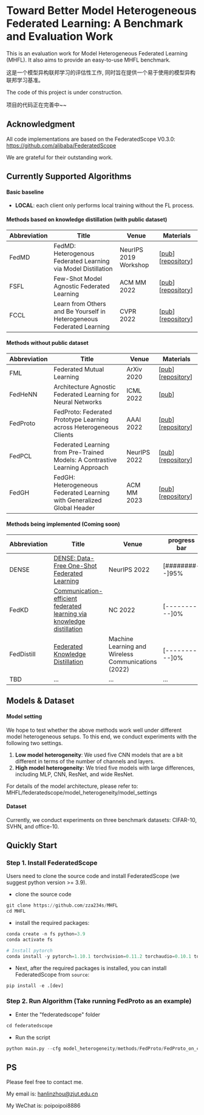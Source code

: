 # Toward Better Model Heterogeneous Federated Learning: A Benchmark and Evaluation Work

This is an evaluation work for Model Heterogeneous Federated Learning (MHFL). It also aims to provide an easy-to-use MHFL benchmark.

这是一个模型异构联邦学习的评估性工作, 同时旨在提供一个易于使用的模型异构联邦学习基准。



The code of this project is under construction.

项目的代码正在完善中~~

## Acknowledgment

All code implementations are based on the FederatedScope V0.3.0: https://github.com/alibaba/FederatedScope 

We are grateful for their outstanding work.


## Currently Supported Algorithms

#### Basic baseline

- **LOCAL**: each client only performs local training without the FL process.

#### Methods based on knowledge distillation (with public dataset)

| Abbreviation | Title                                                        | Venue                 | Materials                                                    |
| ------------ | ------------------------------------------------------------ | --------------------- | ------------------------------------------------------------ |
| FedMD        | FedMD: Heterogenous Federated Learning via Model Distillation | NeurIPS 2019 Workshop | [[pub](https://arxiv.org/abs/1910.03581)] [[repository](https://github.com/diogenes0319/FedMD_clean)] |
| FSFL         | Few-Shot Model Agnostic Federated Learning                   | ACM MM 2022           | [[pub](https://dl.acm.org/doi/abs/10.1145/3503161.3548764)] [[repository](https://github.com/FangXiuwen/FSMAFL)] |
| FCCL         | Learn from Others and Be Yourself in Heterogeneous Federated Learning | CVPR 2022             | [[pub](https://openaccess.thecvf.com/content/CVPR2022/papers/Huang_Learn_From_Others_and_Be_Yourself_in_Heterogeneous_Federated_Learning_CVPR_2022_paper.pdf)] [[repository](https://github.com/WenkeHuang/FCCL)] |

#### **Methods without public dataset**

| Abbreviation | Title                                                        | Venue        | Materials                                                    |
| ------------ | ------------------------------------------------------------ | ------------ | ------------------------------------------------------------ |
| FML          | Federated Mutual Learning                                    | ArXiv 2020   | [[pub](https://arxiv.org/abs/2006.16765)] [[repository](https://github.com/ZJU-DAI/Federated-Mutual-Learning)] |
| FedHeNN      | Architecture Agnostic Federated Learning for Neural Networks | ICML 2022    | [[pub](https://proceedings.neurips.cc/paper/2020/hash/18df51b97ccd68128e994804f3eccc87-Abstract.html)] |
| FedProto     | FedProto: Federated Prototype Learning across Heterogeneous Clients | AAAI 2022    | [[pub](https://arxiv.org/abs/2105.00243)] [[repository](https://github.com/zza234s/FedProto)] |
| FedPCL       | Federated Learning from Pre-Trained Models: A Contrastive Learning Approach | NeurIPS 2022 | [[pub](https://openreview.net/forum?id=mhQLcMjWw75)] [[repository](https://github.com/yuetan031/FedPCL)] |
| FedGH        | FedGH: Heterogeneous Federated Learning with Generalized Global Header | ACM MM 2023  | [[pub](https://arxiv.org/abs/2303.13137)] [[repository](https://github.com/LipingYi/FedGH)] |



#### Methods being implemented (Coming soon)

| Abbreviation | Title                                                        | Venue                                               | progress bar    |
| ------------ | ------------------------------------------------------------ | --------------------------------------------------- | --------------- |
| DENSE        | [DENSE: Data-Free One-Shot Federated Learning](https://arxiv.org/abs/2112.12371) | NeurIPS 2022                                        | [########--]95% |
| FedKD        | [Communication-efficient federated learning via knowledge distillation](https://www.nature.com/articles/s41467-022-29763-x) | NC 2022                                             | [----------]0%  |
| FedDistill   | [Federated Knowledge Distillation](https://www.cambridge.org/core/books/abs/machine-learning-and-wireless-communications/federated-knowledge-distillation/F679266F85493319EB83635D2B17C2BD) | Machine Learning and Wireless Communications (2022) | [----------]0%  |
| TBD          | ...                                                          | ...                                                 | ...             |







## Models & Dataset

#### Model setting

We hope to test whether the above methods work well under different model heterogeneous setups. To this end, we conduct experiments with the following two settings.

1. **Low model heterogeneity**: We used five CNN models that are a bit different in terms of the number of channels and layers.
2. **High model heterogeneity:**  We tried five models with large differences, including MLP, CNN, ResNet, and wide ResNet.



For details of the model architecture, please refer to: MHFL/federatedscope/model_heterogeneity/model_settings



#### Dataset

Currently, we conduct experiments on three benchmark datasets: CIFAR-10, SVHN, and office-10.



## Quickly Start

### Step 1. Install FederatedScope

Users need to clone the source code and install FederatedScope (we suggest python version >= 3.9).

- clone the source code

```python
git clone https://github.com/zza234s/MHFL
cd MHFL
```

- install the required packages:

```python
conda create -n fs python=3.9
conda activate fs

# Install pytorch
conda install -y pytorch=1.10.1 torchvision=0.11.2 torchaudio=0.10.1 torchtext=0.11.1 cudatoolkit=11.3 -c pytorch -c conda-forge
```

- Next, after the required packages is installed, you can install FederatedScope from `source`:

```python
pip install -e .[dev]
```



### Step 2. Run Algorithm (Take running FedProto as an example)

- Enter the "federatedscope" folder

```python
cd federatedscope
```

- Run the script

```python
python main.py --cfg model_heterogeneity/methods/FedProto/FedProto_on_cifar10.yaml --client_cfg model_heterogeneity/model_settings/model_setting_CV_low_heterogeneity.yaml

```




## PS

Please feel free to contact me.

My email is: hanlinzhou@zjut.edu.cn

My WeChat is: poipoipoi8886
